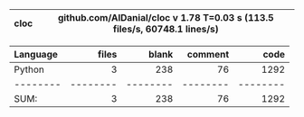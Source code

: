cloc|github.com/AlDanial/cloc v 1.78  T=0.03 s (113.5 files/s, 60748.1 lines/s)
--- | ---

Language|files|blank|comment|code
:-------|-------:|-------:|-------:|-------:
Python|3|238|76|1292
--------|--------|--------|--------|--------
SUM:|3|238|76|1292
